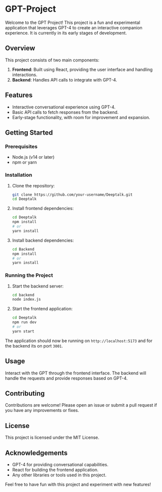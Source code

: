 # GPT-Project

Welcome to the GPT Project! This project is a fun and experimental application that leverages GPT-4 to create an interactive companion experience. It is currently in its early stages of development.

## Overview

This project consists of two main components:

1. **Frontend**: Built using React, providing the user interface and handling interactions.
2. **Backend**: Handles API calls to integrate with GPT-4.

## Features

- Interactive conversational experience using GPT-4.
- Basic API calls to fetch responses from the backend.
- Early-stage functionality, with room for improvement and expansion.

## Getting Started

### Prerequisites

- Node.js (v14 or later)
- npm or yarn

### Installation

1. Clone the repository:
    ```bash
    git clone https://github.com/your-username/Deeptalk.git
    cd Deeptalk
    ```

2. Install frontend dependencies:
    ```bash
    cd Deeptalk
    npm install
    # or
    yarn install
    ```

3. Install backend dependencies:
    ```bash
    cd Backend
    npm install
    # or
    yarn install
    ```

### Running the Project

1. Start the backend server:
    ```bash
    cd backend
    node index.js
    ```

2. Start the frontend application:
    ```bash
    cd Deeptalk
    npm run dev
    # or
    yarn start
    ```

The application should now be running on `http://localhost:5173` and for the backend its on port `3001`.

## Usage

Interact with the GPT  through the frontend interface. The backend will handle the requests and provide responses based on GPT-4.

## Contributing

Contributions are welcome! Please open an issue or submit a pull request if you have any improvements or fixes.

## License

This project is licensed under the MIT License.

## Acknowledgements

- GPT-4 for providing conversational capabilities.
- React for building the frontend application.
- Any other libraries or tools used in this project.

Feel free to have fun with this project and experiment with new features!


